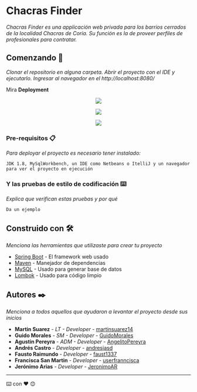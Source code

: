 # Chacras Finder

_Chacras Finder es una applicación web privada para los barrios cerrados de la localidad Chacras de Coria. Su función es la de proveer perfiles de profesionales para contratar._

## Comenzando 🚀

_Clonar el repositorio en alguna carpeta._
_Abrir el proyecto con el IDE y ejecutarlo._
_Ingresar al navegador en el http://localhost:8080/_

Mira **Deployment**

<p align="center">
  <img src="https://res.cloudinary.com/dbaqfw9vn/image/upload/v1692137388/Chacras%20Finder/inicio_blbjy9.jpg"/>
 </p>

<p align="center">
  <img src="https://res.cloudinary.com/dbaqfw9vn/image/upload/v1692137388/Chacras%20Finder/login_dw8zqk.jpg"/>
 </p>

<p align="center">
  <img src="https://res.cloudinary.com/dbaqfw9vn/image/upload/v1692137389/Chacras%20Finder/home_rmhul2.jpg"/>
 </p>

### Pre-requisitos 📋

_Para deployar el proyecto es necesario tener instalado:_

```
JDK 1.8, MySqlWorkbench, un IDE como Netbeans o ItelliJ y un navegador para ver el proyecto en ejecución
```

### Y las pruebas de estilo de codificación ⌨️

_Explica que verifican estas pruebas y por qué_

```
Da un ejemplo
```

## Construido con 🛠️

_Menciona las herramientas que utilizaste para crear tu proyecto_

* [Spring Boot](https://spring.io/projects/spring-boot) - El framework web usado
* [Maven](https://maven.apache.org/) - Manejador de dependencias
* [MySQL](https://www.mysql.com/) - Usado para generar base de datos
* [Lombok](https://projectlombok.org/) - Usado para código limpio

## Autores ✒️

_Menciona a todos aquellos que ayudaron a levantar el proyecto desde sus inicios_

* **Martin Suarez** - *LT - Developer* - [martinsuarez14](https://github.com/martinsuarez14)
* **Guido Morales** - *SM - Developer* - [GuidoMorales](https://github.com/GuidoMorales)
* **Agustin Pereyra** - *ADM - Developer* - [AngelitoPereyra](https://github.com/AngelitoPereyra)
* **Andrés Castro** - *Developer* - [andresjasd](https://github.com/andresjasd)
* **Fausto Raimundo** - *Developer* - [faust1337](https://github.com/faust1337)
* **Francisca San Martin** - *Developer* - [userfranncisca](https://github.com/userfranncisca)
* **Jerónimo Arias** - *Developer* - [JeronimoAR](https://github.com/JeronimoAR)

---
⌨️ con ❤️ 😊
